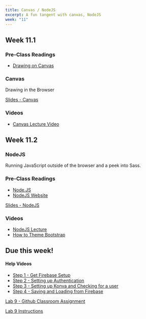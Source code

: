 ```yaml
---
title: Canvas / NodeJS
excerpt: A fun tangent with canvas, NodeJS
week: "11"
---
```


## Week 11.1

### Pre-Class Readings

- [Drawing on Canvas](https://eloquentjavascript.net/17_canvas.html)

### Canvas

Drawing in the Browser

[Slides - Canvas](https://docs.google.com/presentation/d/1QDyDq4xf13LUfQxsCKzMwgPc8CTJ-8jRFuBaTsmTPII/edit?usp=sharing)

### Videos

- [Canvas Lecture Video](https://web.microsoftstream.com/video/82de7e6b-76cf-48d8-bad3-87bf54f7ae2a)


## Week 11.2

### NodeJS

Running JavaScript outside of the browser and a peek into Sass.

### Pre-Class Readings

- [Node.JS](https://eloquentjavascript.net/20_node.html)
- [NodeJS Website](https://nodejs.org/en/)

[Slides - NodeJS](https://docs.google.com/presentation/d/1EEzuwxQa13AyIkxvwJNXMjw1e5jhRCIRZV0qVrDen3c/edit?usp=sharing)


### Videos

- [NodeJS Lecture](https://web.microsoftstream.com/video/93e4a238-9927-429a-9644-4b0b1bc29d48)
- [How to Theme Bootstrap](https://web.microsoftstream.com/video/78e4ca28-af98-4978-b037-30df8f35c6cb)

## Due this week!

#### Help Videos
- [Step 1 - Get Firebase Setup](https://web.microsoftstream.com/video/5a870cc1-ffc4-4241-aaa2-d2210b76421a)
- [Step 2 - Setting up Authentication](https://web.microsoftstream.com/video/072f6e17-b90e-4f7d-83ba-746e7e3fef93)
- [Step 3 - Setting up Konva and Checking for a user](https://web.microsoftstream.com/video/43fd7ccc-edf4-40be-800b-37dd82953807)
- [Step 4 - Saving and Loading from Firebase](https://web.microsoftstream.com/video/1d36834e-476c-4252-bc78-65ee3e05a928)
 
[Lab 9 - Github Classroom Assignment](https://classroom.github.com/a/c4z12uq7)

[Lab 9 Instructions](/lab/9/0)